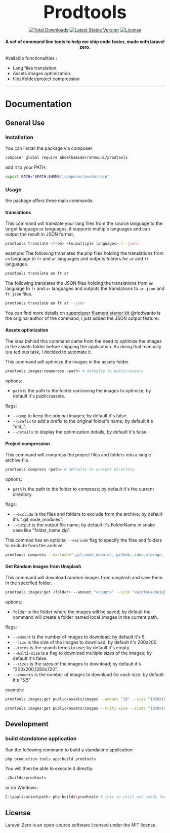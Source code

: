<h1 align="center" style="font-size: 56px; margin: 0;">
    Prodtools
</h1>

<p align="center">
  <a href="https://packagist.org/packages/abdelhamiderrahmouni/prodtools"><img src="https://img.shields.io/packagist/dt/abdelhamiderrahmouni/prodtools.svg" alt="Total Downloads"></a>
  <a href="https://packagist.org/packages/abdelhamiderrahmouni/prodtools"><img src="https://img.shields.io/packagist/v/abdelhamiderrahmouni/prodtools.svg?label=stable" alt="Latest Stable Version"></a>
  <a href="https://packagist.org/packages/abdelhamiderrahmouni/prodtools"><img src="https://img.shields.io/packagist/l/abdelhamiderrahmouni/prodtools.svg" alt="License"></a>
</p>

<h4> <center>A set of command line tools to help me ship code faster, made with laravel zero.</center></h4>

Available functionalities :
- Lang files translation.
- Assets images optimization.
- files/folder/project compression
------

# Documentation
## General Use
### Installation
You can install the package via composer:
```bash
composer global require abdelhamiderrahmouni/prodtools
```
add it to your PATH:
```bash
export PATH="$PATH:$HOME/.composer/vendor/bin"
```

### Usage
the package offers three main commands:

#### translations
This command will translate your lang files from the source language to the target language or languages,
it supports multiple languages and can output the result in JSON format.
```bash
prodtools translate <from> <to:multiple languages> [--json]
```

example:
The following translates the php files holding the translations from `en` language to `fr` and `ar` languages
and outputs folders for `ar` and `fr` languages.
```bash
prodtools translate en fr ar
```

The following translates the JSON files holding the translations from `en` language to `fr` and `ar` languages
and outputs the translations to `ar.json` and `fr.json` files.
```bash
prodtools translate en fr ar --json
```
You can find more details on [superduper filament starter kit](https://github.com/riodwanto/superduper-filament-starter-kit)
@riodwanto is the original author of the command, I just added the JSON output feature.

#### Assets optimization
The idea behind this command came from the need to optimize the images in the assets folder before shipping the application.
As doing that manually is a tedious task, I decided to automate it.

This command will optimize the images in the assets folder.
```bash
prodtools images:comporess <path> # defaults to public/assets
```
options:
- `path` is the path to the folder containing the images to optimize; by default it's public/assets.

flags:
- `--keep` to keep the original images; by default it's false.
- `--prefix` to add a prefix to the original folder's name; by default it's "old_".
- `--details` to display the optimization details; by default it's false.

#### Project compression

This command will compress the project files and folders into a single archive file.
```bash
prodtools compress <path> # defaults to current directory
```
options:
- `path` is the path to the folder to compress; by default it's the current directory.

flags:
- `--exclude` is the files and folders to exclude from the archive; by default it's ".git,node_modules".
- `--output` is the output file name; by default it's FolderName in snake case like "folder_name.zip".

This commad has an optional `--exclude` flag to specify the files and folders to exclude from the archive.
```bash
prodtools compress --exclude=".git,node_modules,.github,.idea,storage,.env,public/.htaccess"
```
#### Get Random Images from Unsplash
This command will download random images from unsplash and save them in the specified folder.
```bash
prodtools images:get <folder> --amount "<count>" --size "<width>x<height>" --terms "<search terms>" --multi-size --sizes "<width>x<height>,<width>x<height>,..." --amounts "<count>,<count>,..."
```
options:
- `folder` is the folder where the images will be saved; by default the command will create a folder named local_images in the current path.

flags:
- `--amount` is the number of images to download; by default it's 5.
- `--size` is the size of the images to download; by default it's 200x200.
- `--terms` is the search terms to use; by default it's empty.
- `--multi-size` is a flag to download multiple sizes of the images; by default it's false.
- `--sizes` is the sizes of the images to download; by default it's "200x200,1280x720".
- `--amounts` is the number of images to download for each size; by default it's "5,5"

example:
```bash
prodtools images:get public/assets/images --amount "10" --size "1920x1080" --terms "nature,animals"
```
```bash
prodtools images:get public/assets/images --multi-size --sizes "1920x1080,1280x720,640x480" --amounts "5,3,2" # make sure the amounts match the sizes count
```


## Development
### build standalone application
Run the following command to build a standalone application:
```bash
php production-tools app:build prodtools
```

You will then be able to execute it directly:
```bash
./builds/prodtools
```
or on Windows:
```bash
C:\application\path> php builds\prodtools # this is still not ready for windows
```

## License

Laravel Zero is an open-source software licensed under the MIT license.

